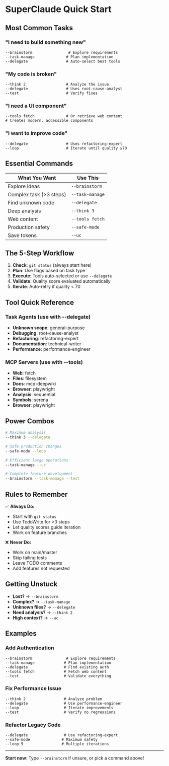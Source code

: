 # SuperClaude Quick Start

## Most Common Tasks

### "I need to build something new"
```
--brainstorm                # Explore requirements
--task-manage              # Plan implementation  
--delegate                 # Auto-select best tools
```

### "My code is broken"
```
--think 2                  # Analyze the issue
--delegate                 # Uses root-cause-analyst
--test                     # Verify fixes
```

### "I need a UI component"
```
--tools fetch              # Or retrieve web content
# Creates modern, accessible components
```

### "I want to improve code"
```
--delegate                 # Uses refactoring-expert
--loop                     # Iterate until quality ≥70
```

## Essential Commands

| What You Want | Use This |
|--------------|----------|
| Explore ideas | `--brainstorm` |
| Complex task (>3 steps) | `--task-manage` |
| Find unknown code | `--delegate` |
| Deep analysis | `--think 3` |
| Web content | `--tools fetch` |
| Production safety | `--safe-mode` |
| Save tokens | `--uc` |

## The 5-Step Workflow

1. **Check**: `git status` (always start here)
2. **Plan**: Use flags based on task type
3. **Execute**: Tools auto-selected or use `--delegate`
4. **Validate**: Quality score evaluated automatically
5. **Iterate**: Auto-retry if quality < 70

## Tool Quick Reference

### Task Agents (use with --delegate)
- **Unknown scope**: general-purpose
- **Debugging**: root-cause-analyst  
- **Refactoring**: refactoring-expert
- **Documentation**: technical-writer
- **Performance**: performance-engineer

### MCP Servers (use with --tools)
- **Web**: fetch
- **Files**: filesystem
- **Docs**: mcp-deepwiki
- **Browser**: playwright
- **Analysis**: sequential
- **Symbols**: serena
- **Browser**: playwright

## Power Combos

```bash
# Maximum analysis
--think 3 --delegate

# Safe production changes
--safe-mode --loop

# Efficient large operations
--task-manage --uc

# Complete feature development
--brainstorm --task-manage --test
```

## Rules to Remember

✅ **Always Do:**
- Start with `git status`
- Use TodoWrite for >3 steps
- Let quality scores guide iteration
- Work on feature branches

❌ **Never Do:**
- Work on main/master
- Skip failing tests
- Leave TODO comments
- Add features not requested

## Getting Unstuck

- **Lost?** → `--brainstorm`
- **Complex?** → `--task-manage`
- **Unknown files?** → `--delegate`
- **Need analysis?** → `--think 2`
- **High context?** → `--uc`

## Examples

### Add Authentication
```
--brainstorm               # Explore requirements
--task-manage             # Plan implementation
--delegate                # Find existing auth
--tools fetch             # Fetch web content
--test                    # Validate everything
```

### Fix Performance Issue
```
--think 2                 # Analyze problem
--delegate                # Use performance-engineer
--loop                    # Iterate improvements
--test                    # Verify no regressions
```

### Refactor Legacy Code
```
--delegate                # Use refactoring-expert
--safe-mode              # Maximum safety
--loop 5                 # Multiple iterations
```

---
**Start now**: Type `--brainstorm` if unsure, or pick a command above!